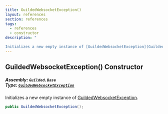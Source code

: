 ```yaml
---
title: GuildedWebsocketException()
layout: references
section: references
tags:
  - references
  - constructor
description: "

Initializes a new empty instance of [GuildedWebsocketException](GuildedWebsocketException 'Guilded.Base.GuildedWebsocketException')."
---
```


## GuildedWebsocketException() Constructor
##### **Assembly:** `Guilded.Base`<br/>**Type:** [`GuildedWebsocketException`](GuildedWebsocketException 'Guilded.Base.GuildedWebsocketException')

Initializes a new empty instance of [GuildedWebsocketException](GuildedWebsocketException 'Guilded.Base.GuildedWebsocketException').

```csharp
public GuildedWebsocketException();
```